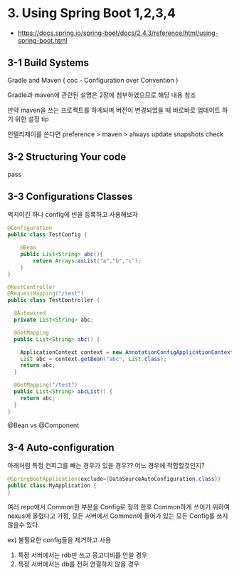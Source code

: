 # 3. Using Spring Boot 1,2,3,4

- https://docs.spring.io/spring-boot/docs/2.4.3/reference/html/using-spring-boot.html

## 3-1 Build Systems

Gradle and Maven ( coc - Configuration over Convention )

Gradle과 maven에 관련된 설명은 2장에 첨부하였으므로 해당 내용 참조

만약 maven을 쓰는 프로젝트를 하게되며 버전이 변경되었을 때 바로바로 업데이트 하기 위한 설정 tip

인텔리제이를 쓴다면 preference > maven > always update snapshots check

## 3-2 Structuring Your code

pass

## 3-3 Configurations Classes

억지이긴 하나 config에 빈을 등록하고 사용해보자

```java
@Configuration
public class TestConfig {

    @Bean
    public List<String> abc(){
        return Arrays.asList("a","b","c");
    }
}
```

```java
@RestController
@RequestMapping("/test")
public class TestController {

  @Autowired
  private List<String> abc;

  @GetMapping
  public List<String> abc() {

    ApplicationContext context = new AnnotationConfigApplicationContext(TestConfig.class);
    List abc = context.getBean("abc", List.class);
    return abc;
  }

  @GetMapping("/test")
  public List<String> abcList() {
    return abc;
  }
}
```

@Bean vs @Component

## 3-4 Auto-configuration

아래처럼 특정 컨피그를 빼는 경우가 있을 경우?? 어느 경우에 적합할것인지?

```java
@SpringBootApplication(exclude={DataSourceAutoConfiguration.class})
public class MyApplication {
}
```

여러 repo에서 Common한 부분을 Config로 정의 한후 Common하게 쓰이기 위하여 nexus에 올렸다고 가정, 모든 서버에서 Common에 들어가 있는 모든 Config를 쓰지 않을수 있다.

ex) 불필요한 config들을 제거하고 사용
1. 특정 서버에서는 rdb만 쓰고 몽고디비를 안쓸 경우
2. 특정 서버에서는 db를 전혀 연결하지 않을 경우
